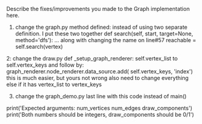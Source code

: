 Describe the fixes/improvements you made to the Graph implementation here.
1. change the graph.py method defined:
    instead of using two separate definition. I put these two together
    def search(self, start, target=None, method='dfs'):
    ...
    along with changing the name on line#57 reachable = self.search(vertex)

2: change the draw.py def _setup_graph_renderer:
    self.vertex_list to self.vertex_keys
    and follow by:
    graph_renderer.node_renderer.data_source.add(
            self.vertex_keys, 'index')
    this is much easier, but yours not wrong
    also need to change everything else if it has vertex_list to vertex_keys
    
3. change the graph_demo.py last line with this code instead of main()

print('Expected arguments: num_vertices num_edges draw_components')
print('Both numbers should be integers, draw_components should be 0/1')